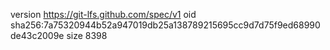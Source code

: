 version https://git-lfs.github.com/spec/v1
oid sha256:7a75320944b52a947019db25a138789215695cc9d7d75f9ed68990de43c2009e
size 8398
